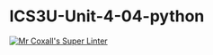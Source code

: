 # ICS3U-Unit-4-04-python

[![Mr Coxall's Super Linter](https://github.com/Johanna-liu16/ICS3U-Unit-4-04-python/workflows/Mr%20Coxall's%20Super%20Linter/badge.svg)](https://github.com/Johanna-liu16/ICS3U-Unit-4-04-python/actions/)
